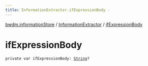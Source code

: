 ```yaml
---
title: InformationExtractor.ifExpressionBody - 
---
```


[bwdm.informationStore](../index.html) / [InformationExtractor](index.html) / [ifExpressionBody](./if-expression-body.html)

# ifExpressionBody

`private var ifExpressionBody: `[`String`](https://kotlinlang.org/api/latest/jvm/stdlib/kotlin/-string/index.html)`?`